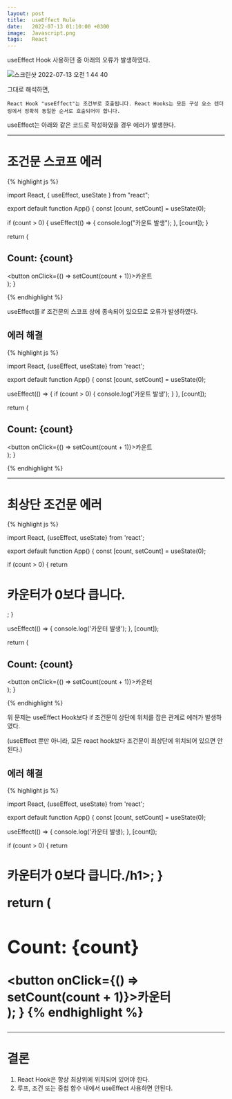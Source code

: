 ```yaml
---
layout: post
title:  useEffect Rule
date:   2022-07-13 01:10:00 +0300
image:  Javascript.png
tags:   React
---
```


useEffect Hook 사용하던 중 아래의 오류가 발생하였다.


![스크린샷 2022-07-13 오전 1 44 40](https://user-images.githubusercontent.com/78064720/178789368-92b4275a-6d52-4285-8540-05ccdabd0d19.png)

그대로 해석하면,

```
React Hook "useEffect"는 조건부로 호출됩니다. React Hooks는 모든 구성 요소 렌더링에서 정확히 동일한 순서로 호출되어야 합니다.
```

useEffect는 아래와 같은 코드로 작성하였을 경우 에러가 발생한다. 

---

# 조건문 스코프 에러

{% highlight js %}

import React, { useEffect, useState } from "react";

export default function App() {
  const [count, setCount] = useState(0);

  if (count > 0) {
    useEffect(() => {
      console.log("카운트 발생");
    }, [count]);
  }

  return (
    <div>
      <h2>Count: {count}</h2>
      <button onClick={() => setCount(count + 1)}>카운트</button>
    </div>
  );
}

{% endhighlight %}

useEffect를 if 조건문의 스코프 상에 종속되어 있으므로 오류가 발생하였다.

## 에러 해결

{% highlight js %}

import React, {useEffect, useState} from 'react';

export default function App() {
  const [count, setCount] = useState(0);

  useEffect(() => {
    if (count > 0) {
      console.log('카운트 발생');
    }
  }, [count]);

  return (
    <div>
      <h2>Count: {count}</h2>
      <button onClick={() => setCount(count + 1)}>카운트</button>
    </div>
  );
}

{% endhighlight %}

---

# 최상단 조건문 에러

{% highlight js %}

import React, {useEffect, useState} from 'react';

export default function App() {
  const [count, setCount] = useState(0);


  if (count > 0) {
    return <h1>카운터가 0보다 큽니다.</h1>;
  }
  
  useEffect(() => {
    console.log('카운터 발생');
  }, [count]);

  return (
    <div>
      <h2>Count: {count}</h2>
      <button onClick={() => setCount(count + 1)}>카운터</button>
    </div>
  );
}

{% endhighlight %}

위 문제는 useEffect Hook보다 if 조건문이 상단에 위치를 잡은 관계로 에러가 발생하였다.

(useEffect 뿐만 아니라, 모든 react hook보다 조건문이 최상단에 위치되어 있으면 안된다.)

## 에러 해결

{% highlight js %}

import React, {useEffect, useState} from 'react';

export default function App() {
  const [count, setCount] = useState(0);

  useEffect(() => {
    console.log('카운터 발생);
  }, [count]);

  if (count > 0) {
    return <h1>카운터가 0보다 큽니다./h1>;
  }

  return (
    <div>
      <h2>Count: {count}</h2>
      <button onClick={() => setCount(count + 1)}>카운터</button>
    </div>
  );
}
{% endhighlight %}
  
---
  
# 결론 
  
1. React Hook은 항상 최상위에 위치되어 있어야 한다.
2. 루프, 조건 또는 중첩 함수 내에서 useEffect 사용하면 안된다.

